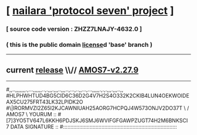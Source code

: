 
# [ [nailara 'protocol seven' project](http://nailara.network/) ]

### [ source code version : ZHZZ7LNAJY-4632.0 ]

### ( this is the public domain [license](../license)d 'base' branch )
---
## current [release](https://github.com/nailara-technologies/protocol-7/releases) \\\\// [AMOS7-v2.27.9](https://github.com/nailara-technologies/protocol-7/releases/tag/AMOS7-v2.27.9)
---

#,,..,,,,,,,.,...,,,,,,..,.,,,.,,,..,,,..,...,..,,...,...,,,,,.,.,.,,,.,,,..,,
#HLPHWHTUD4BG5CID6C36D2G4V7H2S4O332K2CKIB4LUN4OEKWOIDEAX5CU275FRT43LK32LPIDK2O
#\\\|IRORMVZI2Z65I2KJCAWNIUAH25AORG7HCPQJ4W573ONJV2DO37T \ / AMOS7 \ YOURUM ::
#\[7]3YO5TV647L6KKH6PDJSKJ6SMJ6WVIFGFGAWPZUGT74H2M6BNKSCI 7  DATA SIGNATURE ::
#:::::::::::::::::::::::::::::::::::::::::::::::::::::::::::::::::::::::::::::
